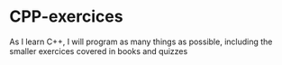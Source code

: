 # CPP-exercices
As I learn C++, I will program as many things as possible, including the smaller exercices covered in books and quizzes
